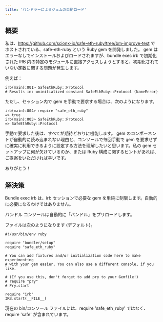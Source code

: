 ```yaml
---
title: 'バンドラーによるジェムの自動ロード'
---
```


## 概要
私は、https://github.com/scionx-io/safe-eth-ruby/tree/bm-improve-test でホストされている、safe-eth-ruby という Ruby gem を開発しました。 gem はエラーなしでインストールおよびロードされますが、bundle exec irb で初期化された IRB 内の特定のモジュールに直接アクセスしようとすると、初期化されていない定数に関する問題が発生します。

例えば：

```
irb(main):001> SafeEthRuby::Protocol
# Results in: uninitialized constant SafeEthRuby::Protocol (NameError)

```
ただし、セッション内で gem を手動で要求する場合は、次のようになります。

```
irb(main):004> require "safe_eth_ruby"
=> true
irb(main):005> SafeEthRuby::Protocol
=> SafeEthRuby::Protocol

```
手動で要求した後は、すべてが期待どおりに機能します。 gem のコンポーネントが自動的に読み込まれない理由と、コンソールで毎回手動で gem を要求せずに確実に利用できるように設定する方法を理解したいと思います。私の gem セットアップに何が欠けているのか、または Ruby 構成に関するヒントがあれば、ご提案をいただければ幸いです。

ありがとう！

## 解決策
Bundle exec irb は、irb セッションで必要な gem を単純に制限します。自動的に必要になるわけではありません。

バンドル コンソールは自動的に「バンドル」をプリロードします。

ファイルは次のようになります (デフォルト)。

```
#!/usr/bin/env ruby

require "bundler/setup"
require "safe_eth_ruby"

# You can add fixtures and/or initialization code here to make experimenting
# with your gem easier. You can also use a different console, if you like.

# (If you use this, don't forget to add pry to your Gemfile!)
# require "pry"
# Pry.start

require "irb"
IRB.start(__FILE__)

```
現在の bin/コンソール ファイルには、require 'safe_eth_ruby' ではなく、require 'safe' が含まれています。

